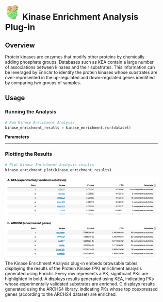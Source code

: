 <img src="img/kinase_enrichment-icon.png" width="50px"> Kinase Enrichment Analysis Plug-in
================

Overview
----------------
Protein kinases are enzymes that modify other proteins by chemically adding phosphate groups. Databases such as KEA contain a large number of associations between kinases and their substrates. This information can be leveraged by Enrichr to identify the protein kinases whose substrates are over-represented in the up-regulated and down-regulated genes identified by comparing two groups of samples.

Usage
----------------
### Running the Analysis
```python
# Run Kinase Enrichment Analysis
kinase_enrichment_results = kinase_enrichment.run(dataset)
```

**Parameters**


---
### Plotting the Results
```python
# Plot Kinase Enrichment Analysis results
kinase_enrichment.plot(kinase_enrichment_results)
```
<img src="img/kinase_enrichment-example.png"> 
The Kinase Enrichment Analysis plug-in embeds browsable tables displaying the results of the Protein Kinase (PK) enrichment analysis generated using Enrichr. Every row represents a PK; significant PKs are highlighted in bold. A displays results generated using KEA, indicating PKs whose experimentally validated substrates are enriched. C displays results generated using the ARCHS4 library, indicating PKs whose top coexpressed genes (according to the ARCHS4 dataset) are enriched.